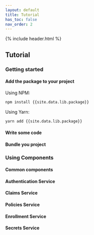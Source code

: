 ```yaml
---
layout: default
title: Tutorial
has_toc: false
nav_order: 2
---
```

{% include header.html %}

## Tutorial

### Getting started

#### Add the package to your project

Using NPM:

```bash
npm install {{site.data.lib.package}}
```

Using Yarn:

```bash
yarn add {{site.data.lib.package}}
```

#### Write some code

#### Bundle you project

### Using Components

#### Common components

#### Authentication Service

#### Claims Service

#### Policies Service

#### Enrollment Service

#### Secrets Service
